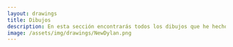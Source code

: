 ```yaml
---
layout: drawings
title: Dibujos
description: En esta sección encontrarás todos los dibujos que he hecho y subido a mis redes sociales.
image: /assets/img/drawings/NewDylan.png
---
```

